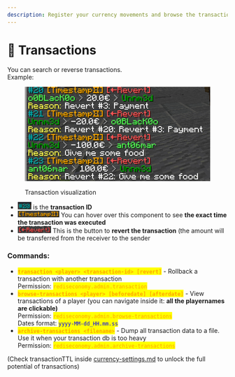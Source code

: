 ```yaml
---
description: Register your currency movements and browse the transaction chain
---
```


# 📜 Transactions

You can search or reverse transactions. \
Example:

<figure><img src="../.gitbook/assets/image (28).png" alt=""><figcaption><p>Transaction visualization</p></figcaption></figure>

* <img src="../.gitbook/assets/image (3).png" alt="" data-size="original"> is the **transaction ID**
* <img src="../.gitbook/assets/image (4).png" alt="" data-size="original"> You can hover over this component to see **the exact time the transaction was executed**
* ![](<../.gitbook/assets/image (6).png>) This is the button to **revert the transaction** (the amount will be transferred from the receiver to the sender

### Commands:

* <mark style="color:orange;">**`transaction <player> <transaction-id> [revert]`**</mark> - Rollback a transaction with another transaction\
  Permission: <mark style="color:orange;">`rediseconomy.admin.transaction`</mark>
* <mark style="color:orange;">**`browse-transactions <player> [beforedate] [afterdate]`**</mark> - View transactions of a player (you can navigate inside it: **all the playernames are clickable)**\
  Permission: <mark style="color:orange;">`rediseconomy.admin.browse-transactions`</mark>\
  Dates format: <mark style="color:blue;">`yyyy-MM-dd_HH.mm.ss`</mark>
* <mark style="color:orange;">**`archive-transactions <filename>`**</mark> - Dump all transaction data to a file. Use it when your transaction db is too heavy\
  Permission: <mark style="color:orange;">`rediseconomy.admin.archive-transactions`</mark>



(Check transactionTTL inside [currency-settings.md](multiple-currencies-with-offline-payments/currency-settings.md "mention") to unlock the full potential of transactions)
